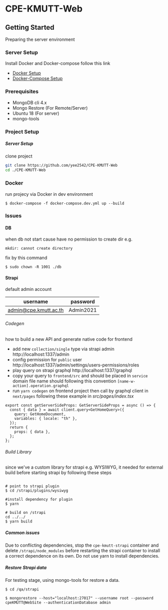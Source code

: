 # CPE-KMUTT-Web

## Getting Started

Preparing the server environment

### Server Setup

Install Docker and Docker-compose follow this link

- [Docker Setup](https://www.digitalocean.com/community/tutorials/how-to-install-and-use-docker-on-ubuntu-18-04)
- [Docker-Compose Setup](https://www.digitalocean.com/community/tutorials/how-to-install-docker-compose-on-ubuntu-18-04)

### Prerequisites

- MongoDB cli 4.x
- Mongo Restore (For Remote/Server)
- Ubuntu 18 (For server)
- mongo-tools

### Project Setup

##### Server Setup

clone project

```sh
git clone https://github.com/yee2542/CPE-KMUTT-Web
cd ./CPE-KMUTT-Web
```

### Docker

run projecy via Docker in dev environment

```console
$ docker-compose -f docker-compose.dev.yml up --build
```

### Issues

#### DB

when db not start cause have no permission to create dir e.g.

`mkdir: cannot create directory`

fix by this command

```console
$ sudo chown -R 1001 ./db
```

#### Strapi

default admin account

| username              | password  |
| --------------------- | --------- |
| admin@cpe.kmutt.ac.th | Admin2021 |

###### Codegen

how to build a new API and generate native code for frontend

- add new `collection/single` type via strapi admin http://localhost:1337/admin
- config permission for `public` user http://localhost:1337/admin/settings/users-permissions/roles
- play query on strapi graphql http://localhost:1337/graphql
- copy your query to `frontend/src` and should be placed in `service` domain
  file name should following this convention `[name-w-action].operation.graphql`
- run `yarn codegen` on frontend project
  then call by graphql client in `next/pages` following these example in _src/pages/index.tsx_

```tsx
export const getServerSideProps: GetServerSideProps = async () => {
  const { data } = await client.query<GetHomeQuery>({
    query: GetHomeDocument,
    variables: { locale: "th" },
  });
  return {
    props: { data },
  };
};
```

###### Build Library

since we've a custom library for strapi e.g. WYSIWYG, it needed for external build before starting strapi by following these steps

```console

# point to strapi plugin
$ cd /strapi/plugins/wysiwyg

#install dependency for plugin
$ yarn

# build on /strapi
cd ../../
$ yarn build

```

##### Common issues

Due to conflicting dependencies, stop the `cpe-kmutt-strapi` container and delete `/strapi/node_modules` before restarting the strapi container to install a correct dependence on its own. Do not use yarn to install dependencies.

##### Restore Strapi data

For testing stage, using mongo-tools for restore a data.

```console
$ cd /qa/strapi

$ mongorestore --host="localhost:27017" --username root --password cpeKMUTT@WebSite --authenticationDatabase admin
```
